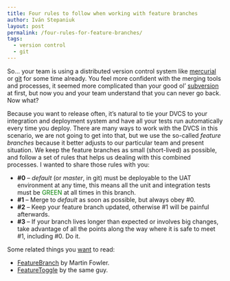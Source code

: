 ```yaml
---
title: Four rules to follow when working with feature branches
author: Iván Stepaniuk
layout: post
permalink: /four-rules-for-feature-branches/
tags:
  - version control
  - git
---
```

So&#8230; your team is using a distributed version control system like [mercurial][1] or [git][2] for some time already. You feel more confident with the merging tools and processes, it seemed more complicated than your good ol&#8217; [subversion][3] at first, but now you and your team understand that you can never go back. Now what?

Because you want to release often, it&#8217;s natural to tie your DVCS to your integration and deployment system and have all your tests run automatically every time you deploy. There are many ways to work with the DVCS in this scenario, we are not going to get into that, but we use the so-called *feature branches* because it better adjusts to our particular team and present situation. We keep the feature branches as small (short-lived) as possible, and follow a set of rules that helps us dealing with this combined processes. I wanted to share those rules with you:

 * **#0** &#8211; *default* (or *master*, in git) must be deployable to the UAT environment at any time, this means all the unit and integration tests must be <span style="color: #008000;">GREEN</span> at all times in this branch. 
 * **#1** &#8211; Merge to *default* as soon as possible, but always obey #0.
 * **#2** &#8211; Keep your feature branch updated, otherwise #1 will be painful afterwards.
 * **#3** &#8211; If your branch lives longer than expected or involves big changes, take advantage of all the points along the way where it is safe to meet #1, including #0. Do it.

Some related things you <span style="text-decoration: underline;">want</span> to read:

  * [FeatureBranch][4] by Martin Fowler.
  * [FeatureToggle][5] by the same guy.

 [1]: http://mercurial.selenic.com/
 [2]: http://git-scm.com/
 [3]: http://subversion.tigris.org/
 [4]: http://martinfowler.com/bliki/FeatureBranch.html
 [5]: http://martinfowler.com/bliki/FeatureToggle.html
